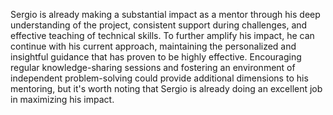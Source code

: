 Sergio is already making a substantial impact as a mentor through his deep understanding of the project, consistent support during challenges, and effective teaching of technical skills. To further amplify his impact, he can continue with his current approach, maintaining the personalized and insightful guidance that has proven to be highly effective. Encouraging regular knowledge-sharing sessions and fostering an environment of independent problem-solving could provide additional dimensions to his mentoring, but it's worth noting that Sergio is already doing an excellent job in maximizing his impact.

